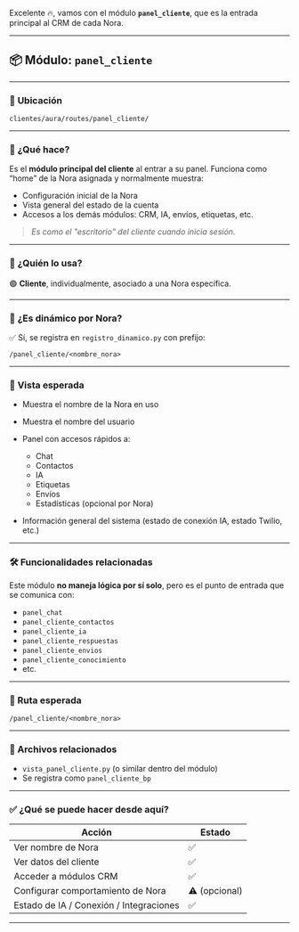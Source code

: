 Excelente 🔥, vamos con el módulo **`panel_cliente`**, que es la entrada principal al CRM de cada Nora.

---

## 📦 Módulo: `panel_cliente`

---

### 📍 **Ubicación**

`clientes/aura/routes/panel_cliente/`

---

### 🧠 **¿Qué hace?**

Es el **módulo principal del cliente** al entrar a su panel. Funciona como “home” de la Nora asignada y normalmente muestra:

* Configuración inicial de la Nora
* Vista general del estado de la cuenta
* Accesos a los demás módulos: CRM, IA, envíos, etiquetas, etc.

> *Es como el "escritorio" del cliente cuando inicia sesión.*

---

### 👥 **¿Quién lo usa?**

🟢 **Cliente**, individualmente, asociado a una Nora específica.

---

### 🔁 **¿Es dinámico por Nora?**

✅ Sí, se registra en `registro_dinamico.py` con prefijo:

```
/panel_cliente/<nombre_nora>
```

---

### 📄 **Vista esperada**

* Muestra el nombre de la Nora en uso
* Muestra el nombre del usuario
* Panel con accesos rápidos a:

  * Chat
  * Contactos
  * IA
  * Etiquetas
  * Envíos
  * Estadísticas (opcional por Nora)
* Información general del sistema (estado de conexión IA, estado Twilio, etc.)

---

### 🛠 Funcionalidades relacionadas

Este módulo **no maneja lógica por sí solo**, pero es el punto de entrada que se comunica con:

* `panel_chat`
* `panel_cliente_contactos`
* `panel_cliente_ia`
* `panel_cliente_respuestas`
* `panel_cliente_envios`
* `panel_cliente_conocimiento`
* etc.

---

### 🔗 Ruta esperada

```
/panel_cliente/<nombre_nora>
```

---

### 📂 Archivos relacionados

* `vista_panel_cliente.py` (o similar dentro del módulo)
* Se registra como `panel_cliente_bp`

---

### ✅ ¿Qué se puede hacer desde aquí?

| Acción                                  | Estado        |
| --------------------------------------- | ------------- |
| Ver nombre de Nora                      | ✅             |
| Ver datos del cliente                   | ✅             |
| Acceder a módulos CRM                   | ✅             |
| Configurar comportamiento de Nora       | ⚠️ (opcional) |
| Estado de IA / Conexión / Integraciones | ✅             |

---
